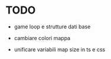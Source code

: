# TODO

- game loop e strutture dati base

- cambiare colori mappa
- unificare variabili map size in ts e css

